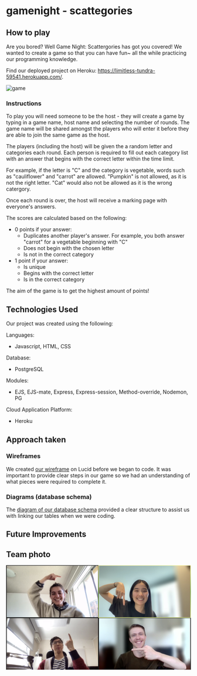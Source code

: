 # gamenight - scattegories

## How to play

Are you bored? Well Game Night: Scattergories has got you covered!
We wanted to create a game so that you can have fun~ all the while practicing our programming knowledge.

Find our deployed project on Heroku: https://limitless-tundra-59541.herokuapp.com/.

![game](public/images/gamenight.png "Game Night")

### **Instructions**
To play you will need someone to be the host - they will create a game by typing in a game name, host name and selecting the number of rounds. The game name will be shared amongst the players who will enter it before they are able to join the same game as the host.

The players (including the host) will be given the a random letter and categories each round. Each person is required to fill out each category list with an answer that begins with the correct letter within the time limit.

For example, if the letter is "C" and the category is vegetable, words such as "cauliflower" and "carrot" are allowed. "Pumpkin" is not allowed, as it is not the right letter. "Cat" would also not be allowed as it is the wrong catergory.

Once each round is over, the host will receive a marking page with everyone's answers. 

The scores are calculated based on the following:
* 0 points if your answer:
  * Duplicates another player's answer. For example, you both answer "carrot" for a vegetable beginning with "C"
  * Does not begin with the chosen letter
  * Is not in the correct category
* 1 point if your answer:
  * Is unique
  * Begins with the correct letter
  * Is in the correct category

The aim of the game is to get the highest amount of points!

## Technologies Used
Our project was created using the following:

Languages:
* Javascript, HTML, CSS

Database:
* PostgreSQL

Modules:
* EJS, EJS-mate, Express, Express-session, Method-override, Nodemon, PG

Cloud Application Platform:
* Heroku


## Approach taken
### **Wireframes**
We created [our wireframe](https://lucid.app/lucidspark/81a7db82-4de7-447f-96cc-6dca7e7bf380/edit?invitationId=inv_a8eed7ea-23c3-4437-94e7-72f09981bd6c) on Lucid before we began to code. It was important to provide clear steps in our game so we had an understanding of what pieces were required to complete it.

### **Diagrams (database schema)**
The [diagram of our database schema](https://dbdiagram.io/d/615ecb43940c4c4eec89dea2) provided a clear structure to assist us with linking our tables when we were coding.

## Future Improvements

## Team photo
![team_photo](public/images/teampic.png "Gang gang")



